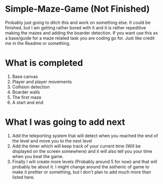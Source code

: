 # Simple-Maze-Game (Not Finished)
Probably just going to ditch this and work on something else. It could be finished, but I am getting rather bored with it and it is rather repeditive making the mazes and adding the boarder detection. If you want use this as a base/guide for a maze related task you are coding go for. Just like credit me in the Readme or something. 

# What is completed
1. Base canvas
2. Player and player movements
3. Collision detection 
4. Boarder walls 
5. The first maze
6. A start and end 

# What I was going to add next
1. Add the teleporting system that will detect when you reached the end of the level and move you to the next level
2. Add the timer which will keep track of your current time (Will be displayed on the screen somewhere) and it will also tell you your time when you beat the game.
3. Finally I will create more levels (Probably around 5 for now) and that will probably be about it. I might change around the asthenic of game to make it prettier or something, but I don't plan to add much more than listed here. 
